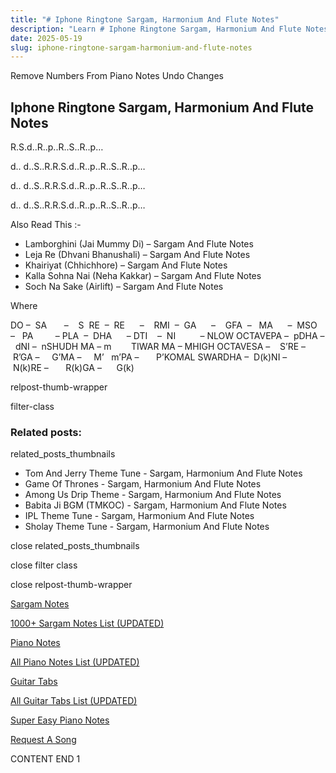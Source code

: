 ```yaml
---
title: "# Iphone Ringtone Sargam, Harmonium And Flute Notes"
description: "Learn # Iphone Ringtone Sargam, Harmonium And Flute Notes notes, sargam, harmonium notations and flute notes. Easy step-by-step tutorial for beginners."
date: 2025-05-19
slug: iphone-ringtone-sargam-harmonium-and-flute-notes
---
```


Remove Numbers From Piano Notes
Undo Changes



## Iphone Ringtone Sargam, Harmonium And Flute Notes



R.S.d..R..p..R..S..R..p…



d.. d..S..R.R.S.d..R..p..R..S..R..p…



d.. d..S..R.R.S.d..R..p..R..S..R..p…



d.. d..S..R.R.S.d..R..p..R..S..R..p…



Also Read This :-



* Lamborghini (Jai Mummy Di) – Sargam And Flute Notes
* Leja Re (Dhvani Bhanushali) – Sargam And Flute Notes
* Khairiyat (Chhichhore) – Sargam And Flute Notes
* Kalla Sohna Nai (Neha Kakkar) – Sargam And Flute Notes
* Soch Na Sake (Airlift) – Sargam And Flute Notes



Where



DO –  SA       –    S  RE  –  RE      –    RMI  –  GA      –    GFA  –   MA      –  MSO  –   PA         – PLA  –  DHA      – DTI    –  NI          – NLOW OCTAVEPA –  pDHA –  dNI –  nSHUDH MA – m        TIWAR MA – MHIGH OCTAVESA –    S’RE –     R’GA –     G’MA –     M’   m’PA –       P’KOMAL SWARDHA –  D(k)NI –       N(k)RE –       R(k)GA –      G(k)



relpost-thumb-wrapper

filter-class

### Related posts:

related_posts_thumbnails

* Tom And Jerry Theme Tune - Sargam, Harmonium And Flute Notes
* Game Of Thrones - Sargam, Harmonium And Flute Notes
* Among Us Drip Theme - Sargam, Harmonium And Flute Notes
* Babita Ji BGM (TMKOC) - Sargam, Harmonium And Flute Notes
* IPL Theme Tune - Sargam, Harmonium And Flute Notes
* Sholay Theme Tune - Sargam, Harmonium And Flute Notes

close related_posts_thumbnails

close filter class

close relpost-thumb-wrapper

[Sargam Notes](/sargam-notes.html)

[1000+ Sargam Notes List (UPDATED)](/all-songs-list-sargam-notes.html)

[Piano Notes](/piano-notes.html)

[All Piano Notes List (UPDATED)](/all-songs-list-piano-notes.html)

[Guitar Tabs](/guitar-tabs.html)

[All Guitar Tabs List (UPDATED)](/all-songs-list-guitar-tabs.html)

[Super Easy Piano Notes](https://studywall.in/)

[Request A Song](/request-a-song.html)

CONTENT END 1

